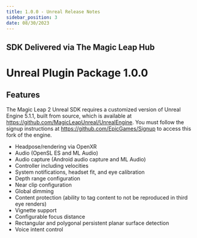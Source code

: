 ```yaml
---
title: 1.0.0 - Unreal Release Notes
sidebar_position: 3
date: 08/30/2023
---
```


## SDK Delivered via The Magic Leap Hub

# Unreal Plugin Package 1.0.0

## Features

The Magic Leap 2 Unreal SDK requires a customized version of Unreal Engine 5.1.1, built from source, which is available at https://github.com/MagicLeapUnreal/UnrealEngine. You must follow the signup instructions at https://github.com/EpicGames/Signup to access this fork of the engine.

- Headpose/rendering via OpenXR
- Audio (OpenSL ES and ML Audio)
- Audio capture (Android audio capture and ML Audio)
- Controller including velocities
- System notifications, headset fit, and eye calibration
- Depth range configuration
- Near clip configuration
- Global dimming
- Content protection (ability to tag content to not be reproduced in third eye renders)
- Vignette support
- Configurable focus distance
- Rectangular and polygonal persistent planar surface detection
- Voice intent control
